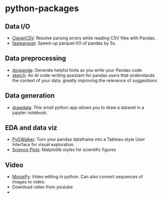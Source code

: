 # python-packages

## Data I/O
* [CleverCSV](https://github.com/alan-turing-institute/CleverCSV): Resolve parsing errors while reading CSV files with Pandas.
* [fastparquet](https://github.com/dask/fastparquet): Speed-up parquet I/O of pandas by 5x.

## Data preprocessing
* [dovpanda](https://github.com/dovpanda-dev/dovpanda): Generate helpful hints as you write your Pandas code
* [sketch](https://github.com/approximatelabs/sketch): An AI code-writing assistant for pandas users that understands the context of your data, greatly improving the relevance of suggestions


## Data generation
* [drawdata](https://github.com/koaning/drawdata): This small python app allows you to draw a dataset in a jupyter notebook.

## EDA and data viz
* [PyGWalker](https://github.com/Kanaries/pygwalker): Turn your pandas dataframe into a Tableau-style User Interface for visual exploration.
* [Science Plots](https://github.com/garrettj403/SciencePlots): Matplotlib styles for scientific figures


## Video
* [MoviePy](https://github.com/Zulko/moviepy): Video editing in python. Can also convert sequences of images to video.
* Download video from youtube
* 
